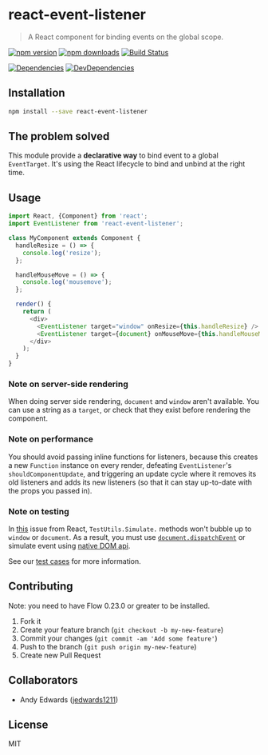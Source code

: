 # react-event-listener

> A React component for binding events on the global scope.

[![npm version](https://img.shields.io/npm/v/react-event-listener.svg?style=flat-square)](https://www.npmjs.com/package/react-event-listener)
[![npm downloads](https://img.shields.io/npm/dm/react-event-listener.svg?style=flat-square)](https://www.npmjs.com/package/react-event-listener)
[![Build Status](https://travis-ci.org/oliviertassinari/react-event-listener.svg?branch=master)](https://travis-ci.org/oliviertassinari/react-event-listener)

[![Dependencies](https://img.shields.io/david/oliviertassinari/react-event-listener.svg?style=flat-square)](https://david-dm.org/oliviertassinari/react-event-listener)
[![DevDependencies](https://img.shields.io/david/dev/oliviertassinari/react-event-listener.svg?style=flat-square)](https://david-dm.org/oliviertassinari/react-event-listener#info=devDependencies&view=list)

## Installation

```sh
npm install --save react-event-listener
```

## The problem solved

This module provide a **declarative way** to bind event to a global `EventTarget`.
It's using the React lifecycle to bind and unbind at the right time.

## Usage

```js
import React, {Component} from 'react';
import EventListener from 'react-event-listener';

class MyComponent extends Component {
  handleResize = () => {
    console.log('resize');
  };

  handleMouseMove = () => {
    console.log('mousemove');
  };

  render() {
    return (
      <div>
        <EventListener target="window" onResize={this.handleResize} />
        <EventListener target={document} onMouseMove={this.handleMouseMove} capture={true} />
      </div>
    );
  }
}
```

### Note on server-side rendering

When doing server side rendering, `document` and `window` aren't available.
You can use a string as a `target`, or check that they exist before rendering
the component.

### Note on performance

You should avoid passing inline functions for listeners, because this creates a new `Function` instance on every
render, defeating `EventListener`'s `shouldComponentUpdate`, and triggering an update cycle where it removes its old
listeners and adds its new listeners (so that it can stay up-to-date with the props you passed in).

### Note on testing

In [this](https://github.com/facebook/react/issues/5043) issue from React, `TestUtils.Simulate.` methods won't bubble up to `window` or `document`. As a result, you must use [`document.dispatchEvent`](https://developer.mozilla.org/en-US/docs/Web/API/EventTarget/dispatchEvent) or simulate event using [native DOM api](https://developer.mozilla.org/en-US/docs/Web/API/HTMLElement/click).

See our [test cases](https://github.com/oliviertassinari/react-event-listener/blob/master/src/index.spec.js) for more information.

## Contributing

Note: you need to have Flow 0.23.0 or greater to be installed.

1. Fork it
2. Create your feature branch (`git checkout -b my-new-feature`)
3. Commit your changes (`git commit -am 'Add some feature'`)
4. Push to the branch (`git push origin my-new-feature`)
5. Create new Pull Request

## Collaborators

 - Andy Edwards ([jedwards1211](https://github.com/jedwards1211))

## License

MIT
